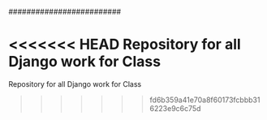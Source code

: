 #########################

<<<<<<< HEAD
Repository for all Django work for Class
=======
Repository for all Django work for Class
>>>>>>> fd6b359a41e70a8f60173fcbbb316223e9c6c75d
